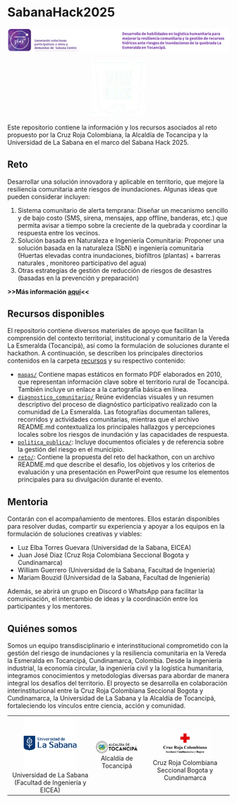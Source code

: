 
# SabanaHack2025



<p align="center">
        <img src="./docs/assets/conv360.png">
</p>

<p align="center">
<img src="docs/assets/sabana_hack_logo.png" alt="Unisabana" width="120">
</p>

Este repositorio contiene la información y los recursos asociados al reto propuesto por la Cruz Roja Colombiana, la Alcaldía de Tocancipa y la Universidad de La Sabana en el marco del Sabana Hack 2025.


## Reto

Desarrollar una solución innovadora y aplicable en territorio, que mejore la resiliencia comunitaria ante riesgos de inundaciones. Algunas ideas que pueden considerar incluyen:

1. Sistema comunitario de alerta temprana:
Diseñar un mecanismo sencillo y de bajo costo (SMS, sirena, mensajes, app offline, banderas, etc.) que permita avisar a tiempo sobre la creciente de la quebrada y coordinar la respuesta entre los vecinos.
2. Solución basada en Naturaleza e Ingeniería Comunitaria:
Proponer una solución basada en la naturaleza (SbN) e ingeniería comunitaria (Huertas elevadas contra inundaciones, biofiltros (plantas) + barreras naturales , monitoreo participativo del agua)
3. Otras estrategias de gestión de reducción de riesgos de desastres (basadas en la prevención y preparación) 


**>>Más información [aquí](./reto)<<**

## Recursos disponibles

El repositorio contiene diversos materiales de apoyo que facilitan la comprensión del contexto territorial, institucional y comunitario de la Vereda La Esmeralda (Tocancipá), así como la formulación de soluciones durante el hackathon.
A continuación, se describen los principales directorios contenidos en la carpeta [recursos](recursos) y su respectivo contenido:
- [```mapas/```](recursos/mapas)
Contiene mapas estáticos en formato PDF elaborados en 2010, que representan información clave sobre el territorio rural de Tocancipá. También incluye un enlace a la cartografía básica en línea.
- [```diagnostico_comunitario/```](recursos/diagnostico_comunitario) Reúne evidencias visuales y un resumen descriptivo del proceso de diagnóstico participativo realizado con la comunidad de La Esmeralda. Las fotografías documentan talleres, recorridos y actividades comunitarias, mientras que el archivo README.md contextualiza los principales hallazgos y percepciones locales sobre los riesgos de inundación y las capacidades de respuesta.
- [```politica_publica/```](recursos/politica_publica): Incluye documentos oficiales y de referencia sobre la gestión del riesgo en el municipio.
- [```reto/```](./reto): Contiene la propuesta del reto del hackathon, con un archivo README.md que describe el desafío, los objetivos y los criterios de evaluación y una presentación en PowerPoint que resume los elementos principales para su divulgación durante el evento.

## Mentoria

Contarán con el acompañamiento de mentores. Ellos estarán disponibles para resolver dudas, compartir su experiencia y apoyar a los equipos en la formulación de soluciones creativas y viables:
* Luz Elba Torres Guevara (Universidad de la Sabana, EICEA)
* Juan José Diaz (Cruz Roja Colombiana Seccional Bogota y Cundinamarca)
* William Guerrero (Universidad de la Sabana, Facultad de Ingeniería)
* Mariam Bouzid (Universidad de la Sabana, Facultad de Ingeniería)


Además, se abrirá un grupo en Discord o WhatsApp para facilitar la comunicación, el intercambio de ideas y la coordinación entre los participantes y los mentores.
## Quiénes somos

Somos un equipo transdisciplinario e interinstitucional comprometido con la gestión del riesgo de inundaciones y la resiliencia comunitaria en la Vereda la Esmeralda en Tocancipá, Cundinamarca, Colombia. Desde la ingeniería industrial, la economía circular, la ingeniería civil y la logística humanitaria, integramos conocimientos y metodologías diversas para abordar de manera integral los desafíos del territorio. El proyecto se desarrolla en colaboración interinstitucional entre la Cruz Roja Colombiana Seccional Bogota y Cundinamarca, la Universidad de La Sabana y la Alcaldía de Tocancipá, fortaleciendo los vínculos entre ciencia, acción y comunidad.
<table align="center">
  <tr>
    <td align="center"><img src="docs/assets/Unisabana.png" alt="Unisabana" width="120"><br>Universidad de La Sabana (Facultad de Ingeniería y EICEA)</td>
    <td align="center"><img src="docs/assets/Alcaldia.png" alt="Alcaldía de Tocancipá" width="120"><br>Alcaldía de Tocancipá</td>
    <td align="center"><img src="docs/assets/CruzRoja.png" alt="Cruz Roja Colombiana" width="120"><br>Cruz Roja Colombiana Seccional Bogota y Cundinamarca</td>
  </tr>
</table>


